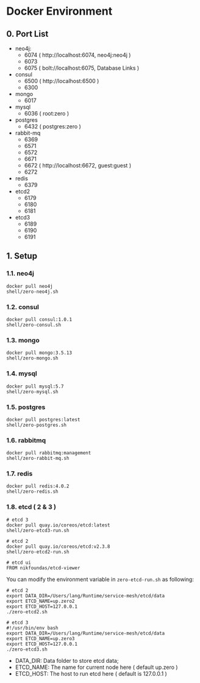 # Docker Environment

## 0. Port List

* neo4j:
	* 6074 ( http://localhost:6074, neo4j:neo4j ) 
	* 6073
	* 6075 ( bolt://localhost:6075, Database Links )
* consul
	* 6500 ( http://localhost:6500 )
	* 6300
* mongo
	* 6017
* mysql
	* 6036 ( root:zero )
* postgres
	* 6432 ( postgres:zero )
* rabbit-mq
	* 6369
	* 6571
	* 6572
	* 6671
	* 6672 ( http://localhost:6672, guest:guest )
	* 6272
* redis
	* 6379
* etcd2
	* 6179
	* 6180
	* 6181
* etcd3
	* 6189
	* 6190
	* 6191

## 1. Setup
### 1.1. neo4j

```
docker pull neo4j
shell/zero-neo4j.sh
```

### 1.2. consul

```
docker pull consul:1.0.1
shell/zero-consul.sh
```

### 1.3. mongo

```
docker pull mongo:3.5.13
shell/zero-mongo.sh
```

### 1.4. mysql

```
docker pull mysql:5.7
shell/zero-mysql.sh
```

### 1.5. postgres

```
docker pull postgres:latest
shell/zero-postgres.sh
```

### 1.6. rabbitmq

```
docker pull rabbitmq:management
shell/zero-rabbit-mq.sh
```

### 1.7. redis

```
docker pull redis:4.0.2
shell/zero-redis.sh
```

### 1.8. etcd ( 2 & 3 )

```
# etcd 3
docker pull quay.io/coreos/etcd:latest
shell/zero-etcd3-run.sh

# etcd 2
docker pull quay.io/coreos/etcd:v2.3.8
shell/zero-etcd2-run.sh

# etcd ui
FROM nikfoundas/etcd-viewer

```

You can modify the environment variable in `zero-etcd-run.sh` as following:

```
# etcd 2
export DATA_DIR=/Users/lang/Runtime/service-mesh/etcd/data
export ETCD_NAME=up.zero2
export ETCD_HOST=127.0.0.1
./zero-etcd2.sh

# etcd 3
#!/usr/bin/env bash
export DATA_DIR=/Users/lang/Runtime/service-mesh/etcd/data
export ETCD_NAME=up.zero3
export ETCD_HOST=127.0.0.1
./zero-etcd3.sh
```

* DATA_DIR: Data folder to store etcd data;
* ETCD_NAME: The name for current node here ( default up.zero )
* ETCD_HOST: The host to run etcd here ( default is 127.0.0.1 )